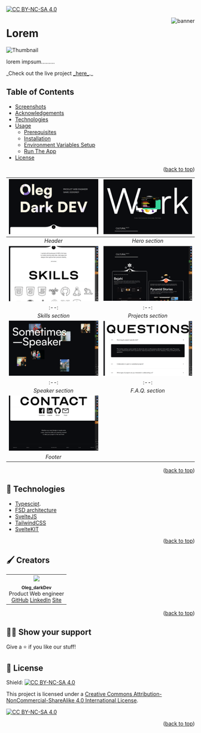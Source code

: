 <a name="readme-top"></a>

[![CC BY-NC-SA 4.0][cc-by-nc-sa-shield]][cc-by-nc-sa]

<img align="right" alt="banner" src="https://raw.githubusercontent.com/oleg-darkdev/oleg-darkdev/refs/heads/main/darkdev_promo_banner_crop.gif">

# Lorem

![Thumbnail](https://raw.githubusercontent.com/oleg-darkdev/oleg-darkdev/refs/heads/main/darkdev_promo_banner_crop.gif)

lorem impsum.........

_Check out the live project [\_here_](https://oleg-darkdev.vercel.app/).\_

## Table of Contents

- [Screenshots](#screenshots)
- [Acknowledgements](#acknowledgements)
- [Technologies](#technologies)
- [Usage](#usage)
  - [Prerequisites](#prerequisites)
  - [Installation](#installation)
  - [Environment Variables Setup](#environment-variables-setup)
  - [Run The App](#run-the-app)
- [License](#license)

<p align="right">(<a href="#readme-top">back to top</a>)</p>

|     ![Header](static/promo_imgs_for_repo/1.png)      |   ![Hero section](static/promo_imgs_for_repo/2.png)   |
| :--------------------------------------------------: | :---------------------------------------------------: |
|                       _Header_                       |                    _Hero section_                     |
| ![Skills section](static/promo_imgs_for_repo/3.png)  | ![Projects section](static/promo_imgs_for_repo/4.png) |
|                         :--:                         |                         :--:                          |
|                   _Skills section_                   |                  _Projects section_                   |
| ![Speaker section](static/promo_imgs_for_repo/5.png) |  ![F.A.Q. section](static/promo_imgs_for_repo/6.png)  |
|                         :--:                         |                         :--:                          |
|                  _Speaker section_                   |                   _F.A.Q. section_                    |
|     ![Footer](static/promo_imgs_for_repo/7.png)      |
|                       _Footer_                       |

<p align="right">(<a href="#readme-top">back to top</a>)</p>

## 👾 Technologies

- [Typescipt](https://www.typescriptlang.org/).
- [FSD architecture](https://feature-sliced.design/ru/docs/get-started)
- [SvelteJS](https://svelte.dev/)
- [TailwindCSS](https://tailwindcss.com/)
- [SvelteKIT](https://kit.svelte.dev/)

<p align="right">(<a href="#readme-top">back to top</a>)</p>

## 🖌 Creators

<table>
 <tr>
    <td align="center">
    <img src="/assets/headshots/mini.png"" width="200px;"/><br />
    <sub><b>Oleg_darkDev</b></sub><br />Product Web engineer<br />
    <a href="https://github.com/oleg-darkdev" target="_blank">GitHub</a>
    <a href="https://www.linkedin.com/in/oleg-darkdev" target="_blank">LinkedIn</a>
    <a href="https://oleg-darkdev.vercel.app/" target="_blank">Site</a>
    </td>
    
 </tr>
</table>

<p align="right">(<a href="#readme-top">back to top</a>)</p>

## 💪🏼 Show your support

Give a ⭐️ if you like our stuff!

## 📝 License

Shield: [![CC BY-NC-SA 4.0][cc-by-nc-sa-shield]][cc-by-nc-sa]

This project is licensed under a
[Creative Commons Attribution-NonCommercial-ShareAlike 4.0 International License][cc-by-nc-sa].

[![CC BY-NC-SA 4.0][cc-by-nc-sa-image]][cc-by-nc-sa]

[cc-by-nc-sa]: http://creativecommons.org/licenses/by-nc-sa/4.0/
[cc-by-nc-sa-image]: https://licensebuttons.net/l/by-nc-sa/4.0/88x31.png
[cc-by-nc-sa-shield]: https://img.shields.io/badge/License-CC%20BY--NC--SA%204.0-lightgrey.svg

<!-- This project is []() licensed. -->

<p align="right">(<a href="#readme-top">back to top</a>)</p>
